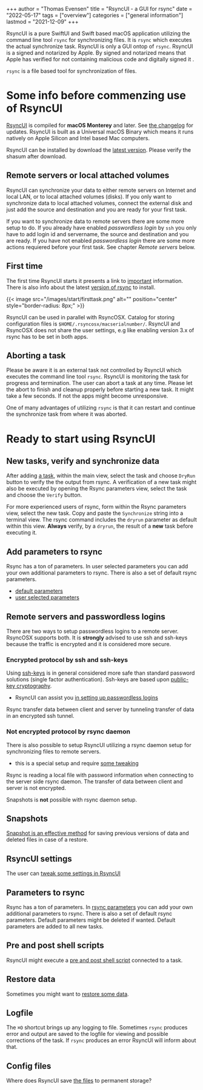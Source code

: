 +++
author = "Thomas Evensen"
title = "RsyncUI - a GUI for rsync"
date = "2022-05-17"
tags = ["overview"]
categories = ["general information"]
lastmod = "2021-12-09"
+++

RsyncUI is a pure SwiftUI and Swift based macOS application utilizing the command line tool `rsync` for synchronizing files. It is `rsync` which executes the actual synchronize task. RsyncUI is only a GUI ontop of `rsync`. RsyncUI is a signed and notarized by Apple. By signed and notarized means that Apple has verified for not containing malicious code and digitally signed it . 

`rsync` is a file based tool for synchronization of files.

# Some info before commenzing use of RsyncUI

[RsyncUI](https://github.com/rsyncOSX/RsyncUI/releases) is compiled for **macOS Monterey** and later. See [the changelog](/post/changelog/) for updates. RsyncUI is built as a Universal macOS Binary which means it runs natively on Apple Silicon and Intel based Mac computers.

RsyncUI can be installed by download the [latest version](https://github.com/rsyncOSX/RsyncUI/releases). Please verify the shasum after download.

## Remote servers or local attached volumes

RsyncUI can synchronize your data to either remote servers on Internet and local LAN, or to local attached volumes (disks). If you only want to synchronize data to local attached volumes, connect the external disk and just add the source and destination and you are ready for your first task. 

If you want to synchronize data to remote servers there are some more setup to do. If you already have enabled *passwordless login* by `ssh` you only have to add login id and servername, the source and destination and you are ready.  If you have not enabled  *passwordless login* there are some more actions requiered before your first task. See chapter *Remote servers* below.

## First time

The first time RsyncUI starts it presents a link to [important](/post/important/) information. There is also info about the latest [version of rsync](/post/rsync/) to install.

{{< image src="/images/start/firsttask.png" alt="" position="center" style="border-radius: 8px;" >}}

RsyncUI can be used in parallel with RsyncOSX. Catalog for storing configuration files is `$HOME/.rsyncosx/macserialnumber/`. RsyncUI and RsyncOSX does not share the user settings, e.g like enabling version 3.x of rsync has to be set in both apps.

## Aborting a task

Please be aware it is an external task not controlled by RsyncUI which executes the command line tool `rsync`. RsyncUI is monitoring the task for progress and termination. The user can abort a task at any time. Please let the abort to finish and cleanup properly before starting a new task. It might take a few seconds. If not the apps might become unresponsive.

One of many advantages of utilizing `rsync` is that it can restart and continue the synchronize task from where it was aborted.

# Ready to start using RsyncUI

## New tasks, verify and synchronize data

After adding [a task](/post/addconfigurations/), within the main view, select the task and choose `DryRun` button to verify the the output from rsync. A verification of a new task might also be executed by opening the Rsync parameters view, select the task and choose the `Verify` button. 

For more experienced users of rsync, form within the Rsync parameters view, select the new task. Copy and paste the `Synchronize` string into a terminal view. The rsync command includes the `dryrun` parameter as default within this view. **Always** verify, by a `dryrun`,  the result of a **new** task before executing it.

## Add parameters to rsync

Rsync has a ton of parameters. In user selected parameters you can add your own additional parameters to rsync. There is also a set of default rsync parameters.

- [default parameters](/post/rsyncparameters)
- [user selected parameters](/post/userparameters/)

## Remote servers and passwordless logins

There are two ways to setup passwordless logins to a remote server. RsyncOSX supports both. It is **strongly** advised to use ssh and ssh-keys because the traffic is encrypted and it is considered more secure.

### Encrypted protocol by ssh and ssh-keys

Using [ssh-keys](https://wiki.archlinux.org/index.php/SSH_keys) is in general considered more safe than standard password solutions (single factor authentication). Ssh-keys are based upon [public-key cryptography](https://en.wikipedia.org/wiki/Public-key_cryptography).

- RsyncUI can assist you [in setting up passwordless logins](/post/ssh/)

Rsync transfer data between client and server by tunneling transfer of data in an encrypted ssh tunnel.

### Not encrypted protocol by rsync daemon

There is also possible to setup RsyncUI utilizing a rsync daemon setup for synchronizing files to remote servers.

- this is a special setup and require [some tweaking](/post/rsyncdaemon/)

Rsync is reading a local file with password information when connecting to the server side rsync daemon. The transfer of data between client and server is not encrypted.

Snapshots is **not** possible with rsync daemon setup.

## Snapshots

[Snapshot is an effective method](/post/snapshots/) for saving previous versions of data and deleted files in case of a restore.

## RsyncUI settings

The user can [tweak some settings in RsyncUI](/post/settings/)

## Parameters to rsync

Rsync has a ton of parameters. In [rsync parameters](/post/rsyncparameters/) you can add your own additional parameters to rsync. There is also a set of default rsync parameters. Default parameters might be deleted if wanted. Default parameters are added to all new tasks.

## Pre and post shell scripts

RsyncUI might execute a [pre and post shell script](/post/shellout/) connected to a task.

## Restore data

Sometimes you might want to [restore some data](/post/restore/).

## Logfile

The `⌘O` shortcut brings up any logging to file. Sometimes `rsync` produces error and output are saved to the logfile for viewing and possible corrections of the task. If `rsync` produces an error RsyncUI will inform about that.

## Config files

Where does RsyncUI save [the files](/post/configfiles/) to permanent storage?
